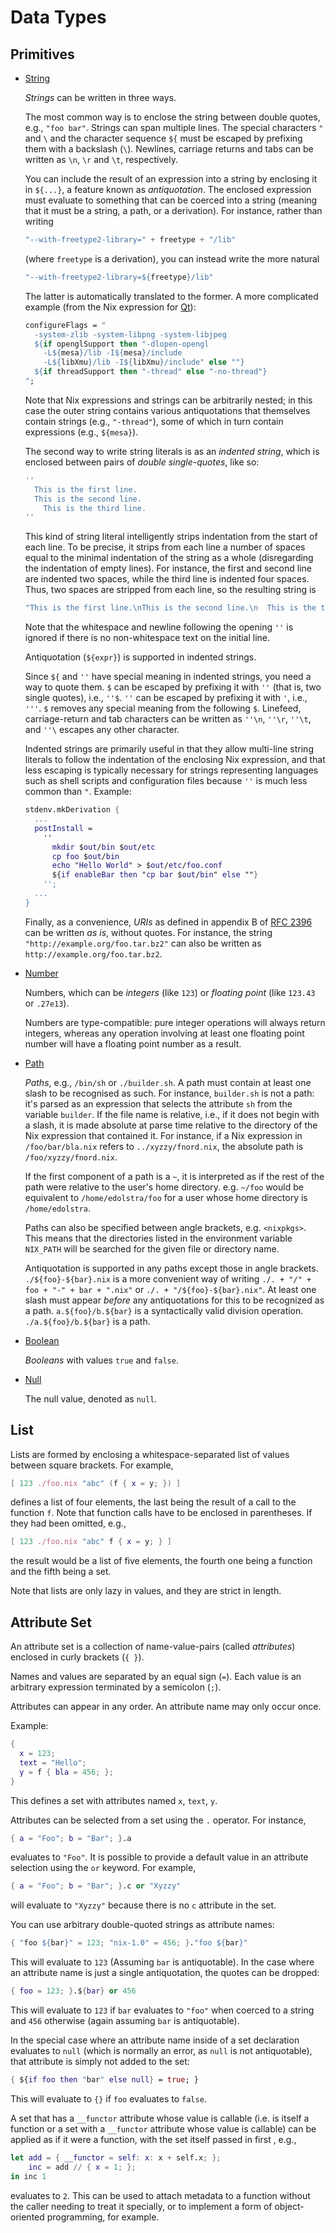 # Data Types

## Primitives

- <a id="type-string" href="#type-string">String</a>

  *Strings* can be written in three ways.

  The most common way is to enclose the string between double quotes,
  e.g., `"foo bar"`. Strings can span multiple lines. The special
  characters `"` and `\` and the character sequence `${` must be
  escaped by prefixing them with a backslash (`\`). Newlines, carriage
  returns and tabs can be written as `\n`, `\r` and `\t`,
  respectively.

  You can include the result of an expression into a string by
  enclosing it in `${...}`, a feature known as *antiquotation*. The
  enclosed expression must evaluate to something that can be coerced
  into a string (meaning that it must be a string, a path, or a
  derivation). For instance, rather than writing

  ```nix
  "--with-freetype2-library=" + freetype + "/lib"
  ```

  (where `freetype` is a derivation), you can instead write the more
  natural

  ```nix
  "--with-freetype2-library=${freetype}/lib"
  ```

  The latter is automatically translated to the former. A more
  complicated example (from the Nix expression for
  [Qt](http://www.trolltech.com/products/qt)):

  ```nix
  configureFlags = "
    -system-zlib -system-libpng -system-libjpeg
    ${if openglSupport then "-dlopen-opengl
      -L${mesa}/lib -I${mesa}/include
      -L${libXmu}/lib -I${libXmu}/include" else ""}
    ${if threadSupport then "-thread" else "-no-thread"}
  ";
  ```

  Note that Nix expressions and strings can be arbitrarily nested; in
  this case the outer string contains various antiquotations that
  themselves contain strings (e.g., `"-thread"`), some of which in
  turn contain expressions (e.g., `${mesa}`).

  The second way to write string literals is as an *indented string*,
  which is enclosed between pairs of *double single-quotes*, like so:

  ```nix
  ''
    This is the first line.
    This is the second line.
      This is the third line.
  ''
  ```

  This kind of string literal intelligently strips indentation from
  the start of each line. To be precise, it strips from each line a
  number of spaces equal to the minimal indentation of the string as a
  whole (disregarding the indentation of empty lines). For instance,
  the first and second line are indented two spaces, while the third
  line is indented four spaces. Thus, two spaces are stripped from
  each line, so the resulting string is

  ```nix
  "This is the first line.\nThis is the second line.\n  This is the third line.\n"
  ```

  Note that the whitespace and newline following the opening `''` is
  ignored if there is no non-whitespace text on the initial line.

  Antiquotation (`${expr}`) is supported in indented strings.

  Since `${` and `''` have special meaning in indented strings, you
  need a way to quote them. `$` can be escaped by prefixing it with
  `''` (that is, two single quotes), i.e., `''$`. `''` can be escaped
  by prefixing it with `'`, i.e., `'''`. `$` removes any special
  meaning from the following `$`. Linefeed, carriage-return and tab
  characters can be written as `''\n`, `''\r`, `''\t`, and `''\`
  escapes any other character.

  Indented strings are primarily useful in that they allow multi-line
  string literals to follow the indentation of the enclosing Nix
  expression, and that less escaping is typically necessary for
  strings representing languages such as shell scripts and
  configuration files because `''` is much less common than `"`.
  Example:

  ```nix
  stdenv.mkDerivation {
    ...
    postInstall =
      ''
        mkdir $out/bin $out/etc
        cp foo $out/bin
        echo "Hello World" > $out/etc/foo.conf
        ${if enableBar then "cp bar $out/bin" else ""}
      '';
    ...
  }
  ```

  Finally, as a convenience, *URIs* as defined in appendix B of
  [RFC 2396](http://www.ietf.org/rfc/rfc2396.txt) can be written *as
  is*, without quotes. For instance, the string
  `"http://example.org/foo.tar.bz2"` can also be written as
  `http://example.org/foo.tar.bz2`.

- <a id="type-number" href="#type-number">Number</a>

  Numbers, which can be *integers* (like `123`) or *floating point*
  (like `123.43` or `.27e13`).

  Numbers are type-compatible: pure integer operations will always
  return integers, whereas any operation involving at least one
  floating point number will have a floating point number as a result.

- <a id="type-path" href="#type-path">Path</a>

  *Paths*, e.g., `/bin/sh` or `./builder.sh`. A path must contain at
  least one slash to be recognised as such. For instance, `builder.sh`
  is not a path: it's parsed as an expression that selects the
  attribute `sh` from the variable `builder`. If the file name is
  relative, i.e., if it does not begin with a slash, it is made
  absolute at parse time relative to the directory of the Nix
  expression that contained it. For instance, if a Nix expression in
  `/foo/bar/bla.nix` refers to `../xyzzy/fnord.nix`, the absolute path
  is `/foo/xyzzy/fnord.nix`.

  If the first component of a path is a `~`, it is interpreted as if
  the rest of the path were relative to the user's home directory.
  e.g. `~/foo` would be equivalent to `/home/edolstra/foo` for a user
  whose home directory is `/home/edolstra`.

  Paths can also be specified between angle brackets, e.g.
  `<nixpkgs>`. This means that the directories listed in the
  environment variable `NIX_PATH` will be searched for the given file
  or directory name.

  Antiquotation is supported in any paths except those in angle brackets.
  `./${foo}-${bar}.nix` is a more convenient way of writing
  `./. + "/" + foo + "-" + bar + ".nix"` or `./. + "/${foo}-${bar}.nix"`. At
  least one slash must appear *before* any antiquotations for this to be
  recognized as a path. `a.${foo}/b.${bar}` is a syntactically valid division
  operation. `./a.${foo}/b.${bar}` is a path.

- <a id="type-boolean" href="#type-boolean">Boolean</a>

  *Booleans* with values `true` and `false`.

- <a id="type-null" href="#type-null">Null</a>

  The null value, denoted as `null`.

## List

Lists are formed by enclosing a whitespace-separated list of values
between square brackets. For example,

```nix
[ 123 ./foo.nix "abc" (f { x = y; }) ]
```

defines a list of four elements, the last being the result of a call to
the function `f`. Note that function calls have to be enclosed in
parentheses. If they had been omitted, e.g.,

```nix
[ 123 ./foo.nix "abc" f { x = y; } ]
```

the result would be a list of five elements, the fourth one being a
function and the fifth being a set.

Note that lists are only lazy in values, and they are strict in length.

## Attribute Set

An attribute set is a collection of name-value-pairs (called *attributes*) enclosed in curly brackets (`{ }`).

Names and values are separated by an equal sign (`=`).
Each value is an arbitrary expression terminated by a semicolon (`;`).

Attributes can appear in any order.
An attribute name may only occur once.

Example:

```nix
{
  x = 123;
  text = "Hello";
  y = f { bla = 456; };
}
```

This defines a set with attributes named `x`, `text`, `y`.

Attributes can be selected from a set using the `.` operator. For
instance,

```nix
{ a = "Foo"; b = "Bar"; }.a
```

evaluates to `"Foo"`. It is possible to provide a default value in an
attribute selection using the `or` keyword. For example,

```nix
{ a = "Foo"; b = "Bar"; }.c or "Xyzzy"
```

will evaluate to `"Xyzzy"` because there is no `c` attribute in the set.

You can use arbitrary double-quoted strings as attribute names:

```nix
{ "foo ${bar}" = 123; "nix-1.0" = 456; }."foo ${bar}"
```

This will evaluate to `123` (Assuming `bar` is antiquotable). In the
case where an attribute name is just a single antiquotation, the quotes
can be dropped:

```nix
{ foo = 123; }.${bar} or 456
```

This will evaluate to `123` if `bar` evaluates to `"foo"` when coerced
to a string and `456` otherwise (again assuming `bar` is antiquotable).

In the special case where an attribute name inside of a set declaration
evaluates to `null` (which is normally an error, as `null` is not
antiquotable), that attribute is simply not added to the set:

```nix
{ ${if foo then "bar" else null} = true; }
```

This will evaluate to `{}` if `foo` evaluates to `false`.

A set that has a `__functor` attribute whose value is callable (i.e. is
itself a function or a set with a `__functor` attribute whose value is
callable) can be applied as if it were a function, with the set itself
passed in first , e.g.,

```nix
let add = { __functor = self: x: x + self.x; };
    inc = add // { x = 1; };
in inc 1
```

evaluates to `2`. This can be used to attach metadata to a function
without the caller needing to treat it specially, or to implement a form
of object-oriented programming, for example.
